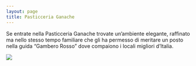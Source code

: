 ```yaml
---
layout: page
title: Pasticceria Ganache
---
```


Se entrate nella Pasticceria Ganache trovate un’ambiente elegante, raffinato ma nello stesso tempo familiare che gli ha permesso di meritare un posto nella guida “Gambero Rosso” dove compaiono i locali migliori d’Italia.

<img src="https://i.picsum.photos/id/225/1500/979.jpg">
